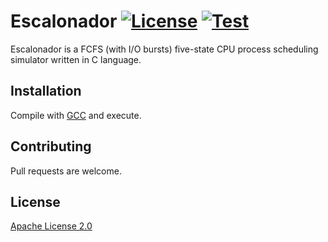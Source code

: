 # Escalonador [![License](https://img.shields.io/badge/License-Apache%202.0-blue.svg)](https://opensource.org/licenses/Apache-2.0) [![Test](https://badgen.net/badge/icon/windows?icon=windows&label)](https://www.microsoft.com/en-us/windows)




Escalonador is a FCFS (with I/O bursts) five-state CPU process scheduling simulator written in C language.

## Installation

Compile with [GCC](https://gcc.gnu.org/) and execute.

## Contributing
Pull requests are welcome.

## License
[Apache License 2.0](https://opensource.org/licenses/Apache-2.0)
